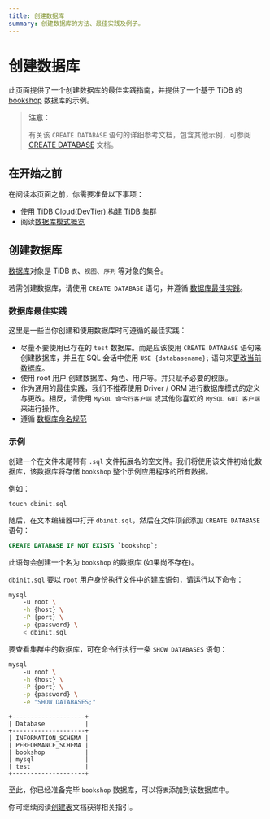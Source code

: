```yaml
---
title: 创建数据库
summary: 创建数据库的方法、最佳实践及例子。
---
```


# 创建数据库

此页面提供了一个创建数据库的最佳实践指南，并提供了一个基于 TiDB 的 [bookshop](/develop/bookshop-schema-design.md) 数据库的示例。

> **注意：**
>
> 有关该 `CREATE DATABASE` 语句的详细参考文档，包含其他示例，可参阅 [CREATE DATABASE](https://docs.pingcap.com/zh/tidb/stable/sql-statement-create-database) 文档。

## 在开始之前

在阅读本页面之前，你需要准备以下事项：

- [使用 TiDB Cloud(DevTier) 构建 TiDB 集群](/develop/build-cluster-in-cloud.md)
- 阅读[数据库模式概览](/develop/schema-design-overview.md)

## 创建数据库

[数据库](/develop/schema-design-overview.md#数据库-database)对象是 TiDB `表`、`视图`、`序列` 等对象的集合。

若需创建数据库，请使用 `CREATE DATABASE` 语句，并遵循 [数据库最佳实践](#数据库最佳实践)。

### 数据库最佳实践

这里是一些当你创建和使用数据库时可遵循的最佳实践：

- 尽量不要使用已存在的 `test` 数据库。而是应该使用 `CREATE DATABASE` 语句来创建数据库，并且在 SQL 会话中使用 `USE {databasename};` 语句来[更改当前数据库](https://docs.pingcap.com/zh/tidb/stable/sql-statement-use)。
- 使用 root 用户 创建数据库、角色、用户等。并只赋予必要的权限。
- 作为通用的最佳实践，我们不推荐使用 Driver / ORM 进行数据库模式的定义与更改。相反，请使用 `MySQL 命令行客户端` 或其他你喜欢的 `MySQL GUI 客户端` 来进行操作。
- 遵循 [数据库命名规范](/develop/object-naming-guidelines.md#2-数据库命名规范)

### 示例

创建一个在文件末尾带有 `.sql` 文件拓展名的空文件。我们将使用该文件初始化数据库，该数据库将存储 `bookshop` 整个示例应用程序的所有数据。

例如：

```
touch dbinit.sql
```

随后，在文本编辑器中打开 `dbinit.sql`，然后在文件顶部添加 `CREATE DATABASE` 语句：

```sql
CREATE DATABASE IF NOT EXISTS `bookshop`;
```

此语句会创建一个名为 `bookshop` 的数据库 (如果尚不存在)。

`dbinit.sql` 要以 `root` 用户身份执行文件中的建库语句，请运行以下命令：

```sh
mysql
    -u root \
    -h {host} \
    -P {port} \
    -p {password} \
    < dbinit.sql
```

要查看集群中的数据库，可在命令行执行一条 `SHOW DATABASES` 语句：

```sh
mysql
    -u root \
    -h {host} \
    -P {port} \
    -p {password} \
    -e "SHOW DATABASES;"
```

```
+--------------------+
| Database           |
+--------------------+
| INFORMATION_SCHEMA |
| PERFORMANCE_SCHEMA |
| bookshop           |
| mysql              |
| test               |
+--------------------+
```

至此，你已经准备完毕 `bookshop` 数据库，可以将`表`添加到该数据库中。

你可继续阅读[创建表](/develop/create-table.md)文档获得相关指引。
